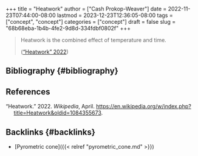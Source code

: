 +++
title = "Heatwork"
author = ["Cash Prokop-Weaver"]
date = 2022-11-23T07:44:00-08:00
lastmod = 2023-12-23T12:36:05-08:00
tags = ["concept", "concept"]
categories = ["concept"]
draft = false
slug = "68b68eba-1b4b-4fe2-9d8d-334fdbf0802f"
+++

> Heatwork is the combined effect of temperature and time.
>
> (<a href="#citeproc_bib_item_1">“Heatwork” 2022</a>)


## Bibliography {#bibliography}

## References

<style>.csl-entry{text-indent: -1.5em; margin-left: 1.5em;}</style><div class="csl-bib-body">
  <div class="csl-entry"><a id="citeproc_bib_item_1"></a>“Heatwork.” 2022. <i>Wikipedia</i>, April. <a href="https://en.wikipedia.org/w/index.php?title=Heatwork&oldid=1084355673">https://en.wikipedia.org/w/index.php?title=Heatwork&#38;oldid=1084355673</a>.</div>
</div>



## Backlinks {#backlinks}

-   [Pyrometric cone]({{< relref "pyrometric_cone.md" >}})
